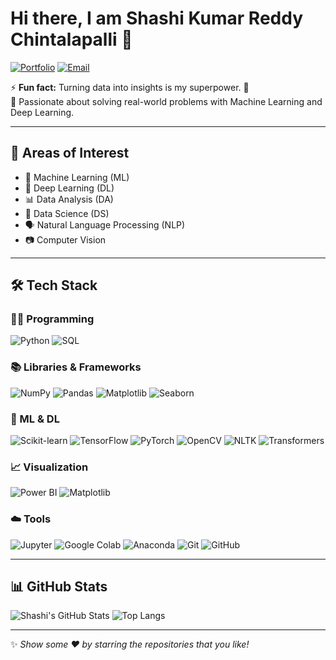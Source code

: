 # Hi there, I am Shashi Kumar Reddy Chintalapalli 👋

[![Portfolio](https://img.shields.io/badge/Portfolio-Website-blue)](https://your-portfolio-link.com)
[![Email](https://img.shields.io/badge/shashi.chintalapalli@gmail.com-D14836?style=flat&logo=gmail&logoColor=white)](mailto:shashi.chintalapalli@gmail.com)

⚡ **Fun fact:** Turning data into insights is my superpower. 🚀  
🎯 Passionate about solving real-world problems with Machine Learning and Deep Learning.

---

## 🧠 Areas of Interest

- 🤖 Machine Learning (ML)
- 🧠 Deep Learning (DL)
- 📊 Data Analysis (DA)
- 🧬 Data Science (DS)
- 🗣️ Natural Language Processing (NLP)
- 📷 Computer Vision

---

## 🛠️ Tech Stack

### 👨‍💻 Programming
![Python](https://img.shields.io/badge/Python-3776AB?style=flat&logo=python&logoColor=white)
![SQL](https://img.shields.io/badge/SQL-005C84?style=flat&logo=mysql&logoColor=white)

### 📚 Libraries & Frameworks
![NumPy](https://img.shields.io/badge/NumPy-013243?style=flat&logo=numpy&logoColor=white)
![Pandas](https://img.shields.io/badge/Pandas-150458?style=flat&logo=pandas&logoColor=white)
![Matplotlib](https://img.shields.io/badge/Matplotlib-3776AB?style=flat)
![Seaborn](https://img.shields.io/badge/Seaborn-2D708F?style=flat)

### 🤖 ML & DL
![Scikit-learn](https://img.shields.io/badge/Scikit--Learn-F7931E?style=flat&logo=scikit-learn&logoColor=white)
![TensorFlow](https://img.shields.io/badge/TensorFlow-FF6F00?style=flat&logo=tensorflow&logoColor=white)
![PyTorch](https://img.shields.io/badge/PyTorch-EE4C2C?style=flat&logo=pytorch&logoColor=white)
![OpenCV](https://img.shields.io/badge/OpenCV-5C3EE8?style=flat&logo=opencv&logoColor=white)
![NLTK](https://img.shields.io/badge/NLTK-009688?style=flat)
![Transformers](https://img.shields.io/badge/Huggingface-FFD21F?style=flat&logo=hugging-face&logoColor=black)

### 📈 Visualization
![Power BI](https://img.shields.io/badge/PowerBI-F2C811?style=flat&logo=powerbi&logoColor=black)
![Matplotlib](https://img.shields.io/badge/Matplotlib-3776AB?style=flat)

### ☁️ Tools
![Jupyter](https://img.shields.io/badge/Jupyter-F37626?style=flat&logo=jupyter&logoColor=white)
![Google Colab](https://img.shields.io/badge/Colab-F9AB00?style=flat&logo=googlecolab&logoColor=white)
![Anaconda](https://img.shields.io/badge/Anaconda-44A833?style=flat&logo=anaconda&logoColor=white)
![Git](https://img.shields.io/badge/Git-F05032?style=flat&logo=git&logoColor=white)
![GitHub](https://img.shields.io/badge/GitHub-181717?style=flat&logo=github&logoColor=white)

---

## 📊 GitHub Stats

![Shashi's GitHub Stats](https://github-readme-stats.vercel.app/api?username=shashi-chintalapalli&show_icons=true&theme=tokyonight)
![Top Langs](https://github-readme-stats.vercel.app/api/top-langs/?username=shashi-chintalapalli&layout=compact&theme=tokyonight)

---

✨ _Show some ❤️ by starring the repositories that you like!_
